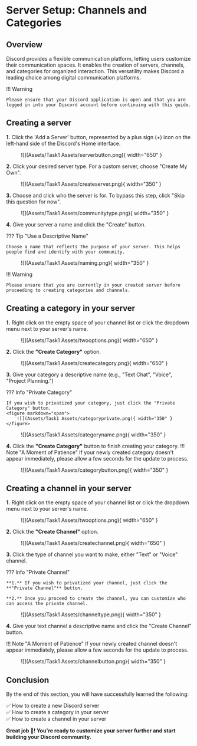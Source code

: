 # **Server Setup: Channels and Categories**

## Overview
Discord provides a flexible communication platform, letting users customize their communication spaces. It enables the creation of servers, channels, and categories for organized interaction. This versatility makes Discord a leading choice among digital communication platforms.

<!-- In this guide, we will show you how to create your Discord server and fill it with categories and channels. This will ensure your community enjoys an organized and pleasing communication environment. -->

!!! Warning

    Please ensure that your Discord application is open and that you are logged in into your Discord account before continuing with this guide.


## Creating a server

**1.** Click the 'Add a Server' button, represented by a plus sign (+) icon on the left-hand side of the Discord's Home interface. 
<figure markdown="span">
  ![](Assets/Task1 Assets/serverbutton.png){ width="650" }
</figure> 

**2.** Click your desired server type. For a custom server, choose "Create My Own".
<figure markdown="span">
  ![](Assets/Task1 Assets/createserver.png){ width="350" }
</figure>

**3.** Choose and click who the server is for. To bypass this step, click "Skip this question for now".
<figure markdown="span">
  ![](Assets/Task1 Assets/communitytype.png){ width="350" }
</figure>

**4.** Give your server a name and click the "Create" button.

??? Tip "Use a Descriptive Name"

    Choose a name that reflects the purpose of your server. This helps people find and identify with your community.

<figure markdown="span">
  ![](Assets/Task1 Assets/naming.png){ width="350" }
</figure>


!!! Warning

    Please ensure that you are currently in your created server before proceeding to creating categories and channels.


    
## Creating a category in your server

**1.** Right click on the empty space of your channel list or click the dropdown menu next to your server's name.
<figure markdown="span">
  ![](Assets/Task1 Assets/twooptions.png){ width="650" }
</figure>

**2.** Click the **"Create Category"** option.
<figure markdown="span">
  ![](Assets/Task1 Assets/createcategory.png){ width="650" }
</figure>

**3.** Give your category a descriptive name (e.g., "Text Chat", "Voice", "Project Planning.")

??? Info "Private Category"

    If you wish to privatized your category, just click the "Private Category" button.
    <figure markdown="span">
        ![](Assets/Task1 Assets/categoryprivate.png){ width="350" }
    </figure>

<figure markdown="span">
  ![](Assets/Task1 Assets/categoryname.png){ width="350" }
</figure>

**4.** Click the **"Create Category"** button to finish creating your category.
!!! Note "A Moment of Patience"
    If your newly created category doesn't appear immediately, please allow a few seconds for the update to process.
<figure markdown="span">
  ![](Assets/Task1 Assets/categorybutton.png){ width="350" }
</figure>
<!-- **Success!**  You've successfully created a new category in your Discord server. Now, you can start adding channels within it! -->



## Creating a channel in your server

**1.** Right click on the empty space of your channel list or click the dropdown menu next to your server's name.  
<figure markdown="span">
  ![](Assets/Task1 Assets/twooptions.png){ width="650" }
</figure>

**2.** Click the **"Create Channel"** option.
<figure markdown="span">
  ![](Assets/Task1 Assets/createchannel.png){ width="650" }
</figure>

**3.** Click the type of channel you want to make, either "Text" or "Voice" channel.

??? Info "Private Channel"

    **1.** If you wish to privatized your channel, just click the **"Private Channel"** button.  

    **2.** Once you proceed to create the channel, you can customize who can access the private channel.

<figure markdown="span">
  ![](Assets/Task1 Assets/channeltype.png){ width="350" }
</figure> 

**4.** Give your text channel a descriptive name and click the "Create Channel" button.

!!! Note "A Moment of Patience"
    If your newly created channel doesn't appear immediately, please allow a few seconds for the update to process.
<figure markdown="span">
  ![](Assets/Task1 Assets/channelbutton.png){ width="350" }
</figure> 
<!-- **Success!**  You've created a new text channel. Start chatting and sharing content! -->

## Conclusion

By the end of this section, you will have successfully learned the following:

✅ How to create a new Discord server  
✅ How to create a category in your server  
✅ How to create a channel in your server

**Great job 🤗! You're ready to customize your server further and start building your Discord community.**